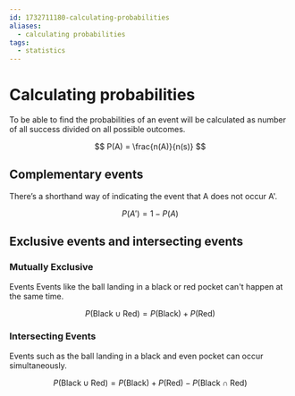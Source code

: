 ```yaml
---
id: 1732711180-calculating-probabilities
aliases:
  - calculating probabilities
tags:
  - statistics
---
```


# Calculating probabilities

To be able to find the probabilities of an event will be calculated
as number of all success divided on all possible outcomes.

$$
P(A) = \frac{n(A)}{n(s)}
$$

## Complementary events

There’s a shorthand way of indicating the event
that A does not occur A'.

$$
P(A') = 1 - P(A)
$$

## Exclusive events and intersecting events

### Mutually Exclusive

Events Events like the ball landing in a black or red pocket can't happen at
the same time.

$$
P(\text{Black} \cup \text{Red}) = P(\text{Black}) + P(\text{Red})
$$

### Intersecting Events

Events such as the ball landing in a black and even pocket can occur
simultaneously.

$$
P(\text{Black} \cup \text{Red}) = P(\text{Black}) + P(\text{Red}) - P(\text{Black} \cap \text{Red})
$$
